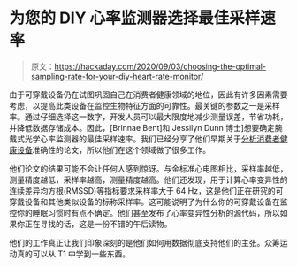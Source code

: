 # 为您的 DIY 心率监测器选择最佳采样速率

> 原文：<https://hackaday.com/2020/09/03/choosing-the-optimal-sampling-rate-for-your-diy-heart-rate-monitor/>

由于可穿戴设备仍在试图巩固自己在消费者健康领域的地位，因此有许多因素需要考虑，以提高此类设备在监控生物特征方面的可靠性。最关键的参数之一是采样率。通过仔细选择这一数字，开发人员可以最大限度地减少测量误差，节省功耗，并降低数据存储成本。因此，[Brinnae Bent]和 Jessilyn Dunn 博士]想要确定腕戴式光学心率监测器的最佳采样速率。我们已经分享了他们早期关于[分析消费者健康设备](https://hackaday.com/2020/04/07/reliability-check-consumer-and-research-grade-wrist-worn-heart-rate-monitors/)准确性的论文，所以他们在这个领域做了很多工作。

他们论文的结果可能不会让任何人感到惊讶。与金标准心电图相比，采样率越低，测量精度越低，采样率越高，测量精度越高。他们还发现，用于计算心率变异性的连续差异均方根(RMSSD)等指标要求采样率大于 64 Hz，这是他们正在研究的可穿戴设备和其他类似设备的标称采样率。这可能说明了为什么你的可穿戴设备在监控你的睡眠习惯时有点不确定。他们甚至发布了心率变异性分析的源代码，所以如果你正在寻找的话，这是一份不错的午后读物。

他们的工作真正让我们印象深刻的是他们如何用数据彻底支持他们的主张。众筹运动真的可以从 T1 中学到一些东西。